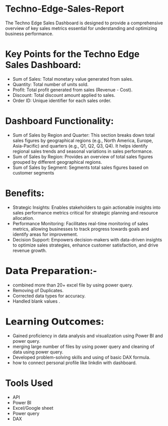 # Techno-Edge-Sales-Report 
The Techno Edge Sales Dashboard is designed to provide a comprehensive overview of key sales metrics essential for understanding and optimizing business performance.

# Key Points for the Techno Edge Sales Dashboard:
* Sum of Sales: Total monetary value generated from sales.
* Quantity: Total number of units sold.
* Profit: Total profit generated from sales (Revenue - Cost).
* Discount: Total discount amount applied to sales.
* Order ID: Unique identifier for each sales order.
  
# Dashboard Functionality:
* Sum of Sales by Region and Quarter: This section breaks down total sales figures by geographical regions (e.g., North America, Europe, Asia-Pacific) and 
  quarters (e.g., Q1, Q2, Q3, Q4). It helps identify regional sales trends and seasonal variations in sales performance.
* Sum of Sales by Region: Provides an overview of total sales figures grouped by different geographical regions.
* Sum of Sales by Segment: Segments total sales figures based on customer segments

# Benefits: 
* Strategic Insights: Enables stakeholders to gain actionable insights into sales performance metrics critical for strategic planning and resource allocation.
* Performance Monitoring: Facilitates real-time monitoring of sales metrics, allowing businesses to track progress towards goals and identify areas for improvement.
* Decision Support: Empowers decision-makers with data-driven insights to optimize sales strategies, enhance customer satisfaction, and drive revenue growth.

# 𝗗𝗮𝘁𝗮 𝗣𝗿𝗲𝗽𝗮𝗿𝗮𝘁𝗶𝗼𝗻:-
* combined more than 20+ excel file by using power query.
* Removing of Duplicates.
* Corrected data types for accuracy.
* Handled blank values .

 # 𝗟𝗲𝗮𝗿𝗻𝗶𝗻𝗴 𝗢𝘂𝘁𝗰𝗼𝗺𝗲𝘀:
* Gained proficiency in data analysis and visualization using Power BI and power query.
* merging large number of files by using power query and cleaning of data using power query.
* Developed problem-solving skills and using of basic DAX formula.
* how to connect personal profile like linkdin with dashboard.
  
# Tools Used
* API
* Power BI
* Excel/Google sheet
* Power query
* DAX


